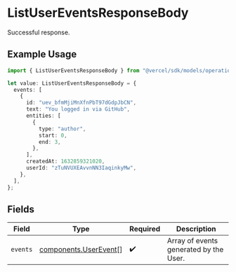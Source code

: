 # ListUserEventsResponseBody

Successful response.

## Example Usage

```typescript
import { ListUserEventsResponseBody } from "@vercel/sdk/models/operations";

let value: ListUserEventsResponseBody = {
  events: [
    {
      id: "uev_bfmMjiMnXfnPbT97dGdpJbCN",
      text: "You logged in via GitHub",
      entities: [
        {
          type: "author",
          start: 0,
          end: 3,
        },
      ],
      createdAt: 1632859321020,
      userId: "zTuNVUXEAvvnNN3IaqinkyMw",
    },
  ],
};
```

## Fields

| Field                                                          | Type                                                           | Required                                                       | Description                                                    |
| -------------------------------------------------------------- | -------------------------------------------------------------- | -------------------------------------------------------------- | -------------------------------------------------------------- |
| `events`                                                       | [components.UserEvent](../../models/components/userevent.md)[] | :heavy_check_mark:                                             | Array of events generated by the User.                         |